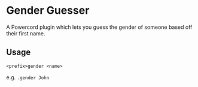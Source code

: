 # Gender Guesser
A Powercord plugin which lets you guess the gender of someone based off their first name.

## Usage
`<prefix>gender <name>`

e.g. `.gender John`